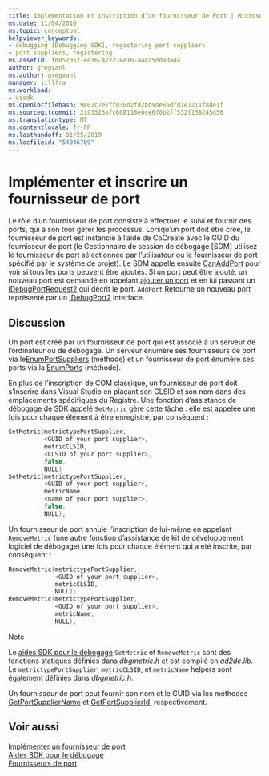 ```yaml
---
title: Implémentation et inscription d’un fournisseur de Port | Microsoft Docs
ms.date: 11/04/2016
ms.topic: conceptual
helpviewer_keywords:
- debugging [Debugging SDK], registering port suppliers
- port suppliers, registering
ms.assetid: fb057052-ee16-4272-8e16-a4da5dda0ad4
author: gregvanl
ms.author: gregvanl
manager: jillfra
ms.workload:
- vssdk
ms.openlocfilehash: 9e02c7e7ff030d2fd2bb9de86dfd1e7211f8de1f
ms.sourcegitcommit: 2193323efc608118e0ce6f6b2ff532f158245d56
ms.translationtype: MT
ms.contentlocale: fr-FR
ms.lasthandoff: 01/25/2019
ms.locfileid: "54946709"
---
```

# <a name="implement-and-register-a-port-supplier"></a>Implémenter et inscrire un fournisseur de port
Le rôle d’un fournisseur de port consiste à effectuer le suivi et fournir des ports, qui à son tour gérer les processus. Lorsqu’un port doit être créé, le fournisseur de port est instancié à l’aide de CoCreate avec le GUID du fournisseur de port (le Gestionnaire de session de débogage [SDM] utilisez le fournisseur de port sélectionnée par l’utilisateur ou le fournisseur de port spécifié par le système de projet). Le SDM appelle ensuite [CanAddPort](../../extensibility/debugger/reference/idebugportsupplier2-canaddport.md) pour voir si tous les ports peuvent être ajoutés. Si un port peut être ajouté, un nouveau port est demandé en appelant [ajouter un port](../../extensibility/debugger/reference/idebugportsupplier2-addport.md) et en lui passant un [IDebugPortRequest2](../../extensibility/debugger/reference/idebugportrequest2.md) qui décrit le port. `AddPort` Retourne un nouveau port représenté par un [IDebugPort2](../../extensibility/debugger/reference/idebugport2.md) interface.  
  
## <a name="discussion"></a>Discussion  
 Un port est créé par un fournisseur de port qui est associé à un serveur de l’ordinateur ou de débogage. Un serveur énumère ses fournisseurs de port via le[EnumPortSuppliers](../../extensibility/debugger/reference/idebugcoreserver2-enumportsuppliers.md) (méthode) et un fournisseur de port énumère ses ports via la [EnumPorts](../../extensibility/debugger/reference/idebugportsupplier2-enumports.md) (méthode).  
  
 En plus de l’inscription de COM classique, un fournisseur de port doit s’inscrire dans Visual Studio en plaçant son CLSID et son nom dans des emplacements spécifiques du Registre. Une fonction d’assistance de débogage de SDK appelé `SetMetric` gère cette tâche : elle est appelée une fois pour chaque élément à être enregistré, par conséquent :  
  
```cpp  
SetMetric(metrictypePortSupplier,  
          <GUID of your port supplier>,  
          metricCLSID,  
          <CLSID of your port supplier>,  
          false,  
          NULL)  
SetMetric(metrictypePortSupplier,  
          <GUID of your port supplier>,  
          metricName,  
          <name of your port supplier>,  
          false,  
          NULL);  
```  
  
 Un fournisseur de port annule l’inscription de lui-même en appelant `RemoveMetric` (une autre fonction d’assistance de kit de développement logiciel de débogage) une fois pour chaque élément qui a été inscrite, par conséquent :  
  
```cpp  
RemoveMetric(metrictypePortSupplier,  
             <GUID of your port supplier>,  
             metricCLSID,  
             NULL);  
RemoveMetric(metrictypePortSupplier,  
             <GUID of your port supplier>,  
             metricName,  
             NULL);  
```  
  
> [!NOTE]
>  Le [aides SDK pour le débogage](../../extensibility/debugger/reference/sdk-helpers-for-debugging.md) `SetMetric` et `RemoveMetric` sont des fonctions statiques définies dans *dbgmetric.h* et est compilé en *ad2de.lib*. Le `metrictypePortSupplier`, `metricCLSID`, et `metricName` helpers sont également définies dans *dbgmetric.h*.  
  
 Un fournisseur de port peut fournir son nom et le GUID via les méthodes [GetPortSupplierName](../../extensibility/debugger/reference/idebugportsupplier2-getportsuppliername.md) et [GetPortSupplierId](../../extensibility/debugger/reference/idebugportsupplier2-getportsupplierid.md), respectivement.  
  
## <a name="see-also"></a>Voir aussi  
 [Implémenter un fournisseur de port](../../extensibility/debugger/implementing-a-port-supplier.md)   
 [Aides SDK pour le débogage](../../extensibility/debugger/reference/sdk-helpers-for-debugging.md)   
 [Fournisseurs de port](../../extensibility/debugger/port-suppliers.md)